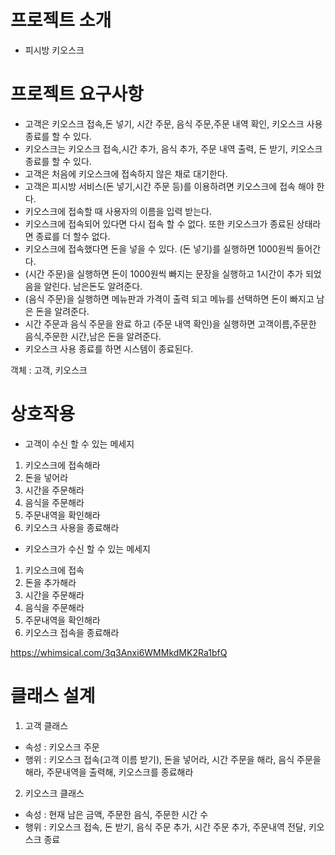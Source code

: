 # 프로젝트 소개
- 피시방 키오스크

# 프로젝트 요구사항
- 고객은 키오스크 접속,돈 넣기, 시간 주문, 음식 주문,주문 내역 확인, 키오스크 사용 종료를 할 수 있다.
- 키오스크는 키오스크 접속,시간 추가, 음식 추가, 주문 내역 출력, 돈 받기, 키오스크 종료를 할 수 있다.
- 고객은 처음에 키오스크에 접속하지 않은 채로 대기한다.
- 고객은 피시방 서비스(돈 넣기,시간 주문 등)를 이용하려면 키오스크에 접속 해야 한다.
- 키오스크에 접속할 때 사용자의 이름을 입력 받는다.
- 키오스크에 접속되어 있다면 다시 접속 할 수 없다. 또한 키오스크가 종료된 상태라면 종료를 더 할수 없다.
- 키오스크에 접속했다면 돈을 넣을 수 있다. (돈 넣기)를 실행하면 1000원씩 들어간다.
- (시간 주문)을 실행하면 돈이 1000원씩 빠지는 문장을 실행하고 1시간이 추가 되었음을 알린다. 남은돈도 알려준다.
- (음식 주문)을 실행하면 메뉴판과 가격이 출력 되고 메뉴를 선택하면 돈이 빠지고 남은 돈을 알려준다.
- 시간 주문과 음식 주문을 완료 하고 (주문 내역 확인)을 실행하면 고객이름,주문한 음식,주문한 시간,남은 돈을 알려준다.
- 키오스크 사용 종료를 하면 시스템이 종료된다.

객체 : 고객, 키오스크

# 상호작용
- 고객이 수신 할 수 있는 메세지
1. 키오스크에 접속해라
2. 돈을 넣어라
3. 시간을 주문해라
4. 음식을 주문해라
5. 주문내역을 확인해라
6. 키오스크 사용을 종료해라

- 키오스크가 수신 할 수 있는 메세지
1. 키오스크에 접속
2. 돈을 추가해라
3. 시간을 주문해라
4. 음식을 주문해라
5. 주문내역을 확인해라
6. 키오스크 접속을 종료해라

https://whimsical.com/3q3Anxi6WMMkdMK2Ra1bfQ

# 클래스 설계
1. 고객 클래스
- 속성 : 키오스크 주문
- 행위 : 키오스크 접속(고객 이름 받기), 돈을 넣어라, 시간 주문을 해라, 음식 주문을 해라, 주문내역을 출력해, 키오스크를 종료해라

2. 키오스크 클래스
- 속성 : 현재 남은 금액, 주문한 음식, 주문한 시간 수
- 행위 : 키오스크 접속, 돈 받기, 음식 주문 추가, 시간 주문 추가, 주문내역 전달, 키오스크 종료
